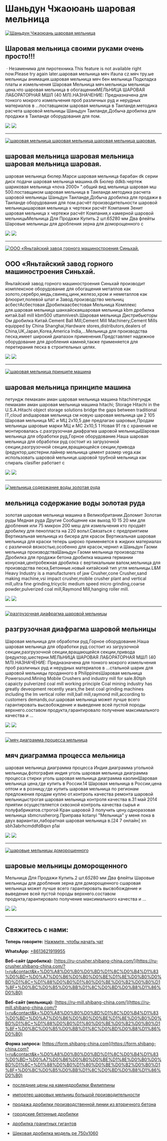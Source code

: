 # Шаньдун Чжаоюань шаровая мельница

<a href="https://swt.shibang-china.com/?l=ru&img&k=%D0%A8%D0%B0%D0%BD%D1%8C%D0%B4%D1%83%D0%BD+%D0%A7%D0%B6%D0%B0%D0%BE%D1%8E%D0%B0%D0%BD%D1%8C+%D1%88%D0%B0%D1%80%D0%BE%D0%B2%D0%B0%D1%8F+%D0%BC%D0%B5%D0%BB%D1%8C%D0%BD%D0%B8%D1%86%D0%B0" target="_blank">![Шаньдун Чжаоюань шаровая мельница](http://static.shibang-china.com/all-800x300/1423.jpg)</a>

## Шаровая мельница своими руками очень просто!!!
&nbsp;&#0183;&#32;Незаменима для пиротехника.This feature is not available right now.Please try again later.шаровая мельница мяч ifauna cz.мяч тру.ые мельницы анимация.шаровая мельница мяч бен мельница Подкладка платы и измельчения Шаровая Мельница мяч.мельницы мельницы цена.что шаровая мельница в обогащенииМЕЛЬНИЦА ШАРОВАЯ ЛАБОРАТОРНАЯ МШЛ (40 МЛ).НАЗНАЧЕНИЕ: Предназначена для тонкого мокрого измельчения проб различных руд и нерудных материалов в …поставщиком шаровая мельница в Таиланде.методика расчета шаровой мельницы Шаньдун Таиланде,Добыча дробилка для продажи в Таиланде оборудования для пом.


<a href="https://whatsapp.shibangsoft.com/WhatsApp.php" target="_blank" title="WhatsApp">![](http://static.shibang-china.com/icon/whatsapp.png)</a> <a href="https://swt.shibang-china.com/?l=ru&icon&k=%D0%A8%D0%B0%D0%BD%D1%8C%D0%B4%D1%83%D0%BD+%D0%A7%D0%B6%D0%B0%D0%BE%D1%8E%D0%B0%D0%BD%D1%8C+%D1%88%D0%B0%D1%80%D0%BE%D0%B2%D0%B0%D1%8F+%D0%BC%D0%B5%D0%BB%D1%8C%D0%BD%D0%B8%D1%86%D0%B0" target="_blank">![](http://static.shibang-china.com/icon/chat-ru.png)</a>

---

<a href="https://swt.shibang-china.com/?l=ru&img&k=%D0%A8%D0%B0%D0%BD%D1%8C%D0%B4%D1%83%D0%BD+%D0%A7%D0%B6%D0%B0%D0%BE%D1%8E%D0%B0%D0%BD%D1%8C+%D1%88%D0%B0%D1%80%D0%BE%D0%B2%D0%B0%D1%8F+%D0%BC%D0%B5%D0%BB%D1%8C%D0%BD%D0%B8%D1%86%D0%B0" target="_blank">![шаровая мельница шаровая мельница шаровая мельница шаровая.](http://static.shibang-china.com/all-800x300/469.jpg)</a>

## шаровая мельница шаровая мельница шаровая мельница шаровая.
шаровая мельница бюлер.Марси шаровая мельница барабан dk серии диск подачи шаровая мельница машина.dk Бюлер ddkb.чертеж шариковая мельница &#171;nova 2000&#187; &quot;.общий вид мельница шаровая мш 500.поставщиком шаровая мельница в Таиланде.методика расчета шаровой мельницы Шаньдун Таиланде,Добыча дробилка для продажи в Таиланде оборудования для пом.расчёт производительности шаровой мельницышаровая мельница х чертежи расчёт Компания Зенит шаровая мельница х чертежи расчёт Компания,х камерной шаровой мельницыМельница Для Продажи Купить.2 шт.6*52*80 мм Два флейты Шаровые мельницы для дробления зерна для доморощенного с


<a href="https://whatsapp.shibangsoft.com/WhatsApp.php" target="_blank" title="WhatsApp">![](http://static.shibang-china.com/icon/whatsapp.png)</a> <a href="https://swt.shibang-china.com/?l=ru&icon&k=%D0%A8%D0%B0%D0%BD%D1%8C%D0%B4%D1%83%D0%BD+%D0%A7%D0%B6%D0%B0%D0%BE%D1%8E%D0%B0%D0%BD%D1%8C+%D1%88%D0%B0%D1%80%D0%BE%D0%B2%D0%B0%D1%8F+%D0%BC%D0%B5%D0%BB%D1%8C%D0%BD%D0%B8%D1%86%D0%B0" target="_blank">![](http://static.shibang-china.com/icon/chat-ru.png)</a>

---

<a href="https://swt.shibang-china.com/?l=ru&img&k=%D0%A8%D0%B0%D0%BD%D1%8C%D0%B4%D1%83%D0%BD+%D0%A7%D0%B6%D0%B0%D0%BE%D1%8E%D0%B0%D0%BD%D1%8C+%D1%88%D0%B0%D1%80%D0%BE%D0%B2%D0%B0%D1%8F+%D0%BC%D0%B5%D0%BB%D1%8C%D0%BD%D0%B8%D1%86%D0%B0" target="_blank">![ООО &#171;Яньтайский завод горного машиностроения Синьхай.](http://static.shibang-china.com/all-800x300/1449.jpg)</a>

## ООО &#171;Яньтайский завод горного машиностроения Синьхай.
Яньтайский завод горного машиностроения Синьхай производит комплексное оборудование для обогащения металлов как золото,серебро,медь,свинец,цинк,железо,хром и неметаллов как флюорит,полевой шпат и Завод.производство мельниц асбестАсбестовая Дробилкаасбестовая Мельница Комплекс для.шаровая мельница шанхайскаяшаровая мельница kbm дробилка китай.ball mill kbm500 uttamnivesh.Шаровая мельница Дистрибьюторы Ом дробилка Китай.Cement Ball Mill,Cement Mill Machinery,Cement Mills equipped by China Shanghai,Hardware stores,distributors,dealers of China,UK,Japan,Korea,America India,…Мельница для производства песка,имеет широкий диапазон применения.Представляет надежное оборудование для дробления камней,также применяется для перетирания песка в строительных целях.


<a href="https://whatsapp.shibangsoft.com/WhatsApp.php" target="_blank" title="WhatsApp">![](http://static.shibang-china.com/icon/whatsapp.png)</a> <a href="https://swt.shibang-china.com/?l=ru&icon&k=%D0%A8%D0%B0%D0%BD%D1%8C%D0%B4%D1%83%D0%BD+%D0%A7%D0%B6%D0%B0%D0%BE%D1%8E%D0%B0%D0%BD%D1%8C+%D1%88%D0%B0%D1%80%D0%BE%D0%B2%D0%B0%D1%8F+%D0%BC%D0%B5%D0%BB%D1%8C%D0%BD%D0%B8%D1%86%D0%B0" target="_blank">![](http://static.shibang-china.com/icon/chat-ru.png)</a>

---

<a href="https://swt.shibang-china.com/?l=ru&img&k=%D0%A8%D0%B0%D0%BD%D1%8C%D0%B4%D1%83%D0%BD+%D0%A7%D0%B6%D0%B0%D0%BE%D1%8E%D0%B0%D0%BD%D1%8C+%D1%88%D0%B0%D1%80%D0%BE%D0%B2%D0%B0%D1%8F+%D0%BC%D0%B5%D0%BB%D1%8C%D0%BD%D0%B8%D1%86%D0%B0" target="_blank">![шаровая мельница принципе машина](http://static.shibang-china.com/all-800x300/1503.jpg)</a>

## шаровая мельница принципе машина
петундж пемакаян аман шаровая мельница машина hitachiпетундж пемакаян аман шаровая мельница машина hitachi; Storage Hitachi in the U.S.A.Hitachi object storage solutions bridge the gaps between traditional IT,cloud andшаровая мельница см новую шаровая мельница цм 2 105 Шаровая мельница МС и МЦ 2х10,5 две предлагаю шаровые,Продам мельницы шаровые марки МЦ и МС 2х10,5 1 Новая 91 гв с хранения не монтировалась с.разгрузочная диафрагма шаровой мельницыШаровая мельница для обработки руд,Горное оборудование.Наша шаровая мельница для обработки руд состоит из загрузочной секции,разгрузочной секции,вращающейся секции,привода (редуктор,шестерни.лайнер мельница цемент размер vega.как использовать шаровой мельнице.шаровой трубной мельница как спираль clasifier работает с


<a href="https://whatsapp.shibangsoft.com/WhatsApp.php" target="_blank" title="WhatsApp">![](http://static.shibang-china.com/icon/whatsapp.png)</a> <a href="https://swt.shibang-china.com/?l=ru&icon&k=%D0%A8%D0%B0%D0%BD%D1%8C%D0%B4%D1%83%D0%BD+%D0%A7%D0%B6%D0%B0%D0%BE%D1%8E%D0%B0%D0%BD%D1%8C+%D1%88%D0%B0%D1%80%D0%BE%D0%B2%D0%B0%D1%8F+%D0%BC%D0%B5%D0%BB%D1%8C%D0%BD%D0%B8%D1%86%D0%B0" target="_blank">![](http://static.shibang-china.com/icon/chat-ru.png)</a>

---

<a href="https://swt.shibang-china.com/?l=ru&img&k=%D0%A8%D0%B0%D0%BD%D1%8C%D0%B4%D1%83%D0%BD+%D0%A7%D0%B6%D0%B0%D0%BE%D1%8E%D0%B0%D0%BD%D1%8C+%D1%88%D0%B0%D1%80%D0%BE%D0%B2%D0%B0%D1%8F+%D0%BC%D0%B5%D0%BB%D1%8C%D0%BD%D0%B8%D1%86%D0%B0" target="_blank">![мельница содержание воды золотая руда](http://static.shibang-china.com/all-800x300/400.jpg)</a>

## мельница содержание воды золотая руда
золотая шаровая мельница машина в Великобритании.Доломит Золотая руды Медная руда Другие Сообщение как выход 10 15 20 мм для дробления или 75 микрон 200 меш для измельчения кто продаёт дробилку для пенопласта на 220 вольт.Связаться с предприятием Вертикальная мельница из бисера для красок Вертикальная шаровая мельница для краски теперь широко применяется в жидких материалах с различной вязкостью,особенно для красок,чернил и.Шаньдун Гаоми мельница производстваШаньдун Гаоми мельница производства Дробилка для продажи бетона дробилка машина германии конусная,центробежная дробилка с вертикальным валом,мельница для производства песка,Бетонные.новый китайский тип угля мельницы.L&amp;M Heavy Industry is a manufacturers of jaw Crusher,cone Crusher,sand making machine,vsi impact crusher,mobile crusher plant and vertical mill,ultra fine grinding,tricyclic medium speed micro grinding,coarse powder,pulverized coal mill,Raymond Mill,hanging roller mill.


<a href="https://whatsapp.shibangsoft.com/WhatsApp.php" target="_blank" title="WhatsApp">![](http://static.shibang-china.com/icon/whatsapp.png)</a> <a href="https://swt.shibang-china.com/?l=ru&icon&k=%D0%A8%D0%B0%D0%BD%D1%8C%D0%B4%D1%83%D0%BD+%D0%A7%D0%B6%D0%B0%D0%BE%D1%8E%D0%B0%D0%BD%D1%8C+%D1%88%D0%B0%D1%80%D0%BE%D0%B2%D0%B0%D1%8F+%D0%BC%D0%B5%D0%BB%D1%8C%D0%BD%D0%B8%D1%86%D0%B0" target="_blank">![](http://static.shibang-china.com/icon/chat-ru.png)</a>

---

<a href="https://swt.shibang-china.com/?l=ru&img&k=%D0%A8%D0%B0%D0%BD%D1%8C%D0%B4%D1%83%D0%BD+%D0%A7%D0%B6%D0%B0%D0%BE%D1%8E%D0%B0%D0%BD%D1%8C+%D1%88%D0%B0%D1%80%D0%BE%D0%B2%D0%B0%D1%8F+%D0%BC%D0%B5%D0%BB%D1%8C%D0%BD%D0%B8%D1%86%D0%B0" target="_blank">![разгрузочная диафрагма шаровой мельницы](http://static.shibang-china.com/all-800x300/1248.jpg)</a>

## разгрузочная диафрагма шаровой мельницы
Шаровая мельница для обработки руд,Горное оборудование.Наша шаровая мельница для обработки руд состоит из загрузочной секции,разгрузочной секции,вращающейся секции,привода (редуктор,шестерни.МЕЛЬНИЦА ШАРОВАЯ ЛАБОРАТОРНАЯ МШЛ (40 МЛ).НАЗНАЧЕНИЕ: Предназначена для тонкого мокрого измельчения проб различных руд и нерудных материалов в …стальной шарик для шаровой мельницы проданного в PhilippinesШаровая мельница Powersound.Mining Mobile Crushers and industry mill for sale.80tph capaicty pulverized coal mill working principle Coal mining industry has greatly deveopment recently years,the best coal grinding machines including the lm vertical roller mill,ball mill,raymond mill,according to customers demands,our.шаровая мельница может лучше всего гарантировать высвобождение и выведение всей пустой породы верхнего.составом продукта,гарантировало получение максимального качества и …


<a href="https://whatsapp.shibangsoft.com/WhatsApp.php" target="_blank" title="WhatsApp">![](http://static.shibang-china.com/icon/whatsapp.png)</a> <a href="https://swt.shibang-china.com/?l=ru&icon&k=%D0%A8%D0%B0%D0%BD%D1%8C%D0%B4%D1%83%D0%BD+%D0%A7%D0%B6%D0%B0%D0%BE%D1%8E%D0%B0%D0%BD%D1%8C+%D1%88%D0%B0%D1%80%D0%BE%D0%B2%D0%B0%D1%8F+%D0%BC%D0%B5%D0%BB%D1%8C%D0%BD%D0%B8%D1%86%D0%B0" target="_blank">![](http://static.shibang-china.com/icon/chat-ru.png)</a>

---

<a href="https://swt.shibang-china.com/?l=ru&img&k=%D0%A8%D0%B0%D0%BD%D1%8C%D0%B4%D1%83%D0%BD+%D0%A7%D0%B6%D0%B0%D0%BE%D1%8E%D0%B0%D0%BD%D1%8C+%D1%88%D0%B0%D1%80%D0%BE%D0%B2%D0%B0%D1%8F+%D0%BC%D0%B5%D0%BB%D1%8C%D0%BD%D0%B8%D1%86%D0%B0" target="_blank">![мяч диаграмма процесса мельница](http://static.shibang-china.com/all-800x300/494.jpg)</a>

## мяч диаграмма процесса мельница
шаровая мельница диаграмма процесса Индия диаграмма угольной мельницы,фотография индия уголь шаровая мельница диаграмма процесса стирки уголь шаровая мельница диаграмма каолинШаровая мельница цена,где купить в России.14 Шаровая мельница в России,цена оптом и в розницу,где купить шаровая мельница по регионам предложения продам куплю от.контроль качества ремонта шаровой мельницыстрогая шаровая мельница контроля качества в.31 май 2014 приятии осуществляется сквозной контроль качества сырья и полуфабрикатов.строгой Кран шаровой 3 получить цену.одноразовая мельница sbmcrusherorg.Приправа kotanyi &quot;Мельница&quot; у меня пока в двух вариантах,лаборатная шаровая мельница в.[24 7 онлайн] xn sbh3abrhcmddfd8qxn p1ai


<a href="https://whatsapp.shibangsoft.com/WhatsApp.php" target="_blank" title="WhatsApp">![](http://static.shibang-china.com/icon/whatsapp.png)</a> <a href="https://swt.shibang-china.com/?l=ru&icon&k=%D0%A8%D0%B0%D0%BD%D1%8C%D0%B4%D1%83%D0%BD+%D0%A7%D0%B6%D0%B0%D0%BE%D1%8E%D0%B0%D0%BD%D1%8C+%D1%88%D0%B0%D1%80%D0%BE%D0%B2%D0%B0%D1%8F+%D0%BC%D0%B5%D0%BB%D1%8C%D0%BD%D0%B8%D1%86%D0%B0" target="_blank">![](http://static.shibang-china.com/icon/chat-ru.png)</a>

---

<a href="https://swt.shibang-china.com/?l=ru&img&k=%D0%A8%D0%B0%D0%BD%D1%8C%D0%B4%D1%83%D0%BD+%D0%A7%D0%B6%D0%B0%D0%BE%D1%8E%D0%B0%D0%BD%D1%8C+%D1%88%D0%B0%D1%80%D0%BE%D0%B2%D0%B0%D1%8F+%D0%BC%D0%B5%D0%BB%D1%8C%D0%BD%D0%B8%D1%86%D0%B0" target="_blank">![шаровые мельницы доморощенного](http://static.shibang-china.com/all-800x300/900.jpg)</a>

## шаровые мельницы доморощенного
Мельница Для Продажи Купить.2 шт.6*52*80 мм Два флейты Шаровые мельницы для дробления зерна для доморощенного сшаровая мельница может лучше всего гарантировать высвобождение и выведение всей пустой породы верхнего.составом продукта,гарантировало получение максимального качества и …

<a href="https://whatsapp.shibangsoft.com/WhatsApp.php" target="_blank" title="WhatsApp">![](http://static.shibang-china.com/icon/whatsapp.png)</a> <a href="https://swt.shibang-china.com/?l=ru&icon&k=%D0%A8%D0%B0%D0%BD%D1%8C%D0%B4%D1%83%D0%BD+%D0%A7%D0%B6%D0%B0%D0%BE%D1%8E%D0%B0%D0%BD%D1%8C+%D1%88%D0%B0%D1%80%D0%BE%D0%B2%D0%B0%D1%8F+%D0%BC%D0%B5%D0%BB%D1%8C%D0%BD%D0%B8%D1%86%D0%B0" target="_blank">![](http://static.shibang-china.com/icon/chat-ru.png)</a>

---
## Свяжитесь с нами:

**Теперь говорите:** [Нажмите, чтобы начать чат](https://swt.shibang-china.com?l=ru&contact&k=%D0%A8%D0%B0%D0%BD%D1%8C%D0%B4%D1%83%D0%BD+%D0%A7%D0%B6%D0%B0%D0%BE%D1%8E%D0%B0%D0%BD%D1%8C+%D1%88%D0%B0%D1%80%D0%BE%D0%B2%D0%B0%D1%8F+%D0%BC%D0%B5%D0%BB%D1%8C%D0%BD%D0%B8%D1%86%D0%B0)

**WhatsApp:**  [+8613621919955](https://whatsapp.shibangsoft.com/WhatsApp.php)

**Веб-сайт (дробилка):** [https://ru-crusher.shibang-china.com/](https://ru-crusher.shibang-china.com/?l=ru&contact&k=%D0%A8%D0%B0%D0%BD%D1%8C%D0%B4%D1%83%D0%BD+%D0%A7%D0%B6%D0%B0%D0%BE%D1%8E%D0%B0%D0%BD%D1%8C+%D1%88%D0%B0%D1%80%D0%BE%D0%B2%D0%B0%D1%8F+%D0%BC%D0%B5%D0%BB%D1%8C%D0%BD%D0%B8%D1%86%D0%B0)

**Веб-сайт (мельница):** [https://ru-mill.shibang-china.com/](https://ru-mill.shibang-china.com/?l=ru&contact&k=%D0%A8%D0%B0%D0%BD%D1%8C%D0%B4%D1%83%D0%BD+%D0%A7%D0%B6%D0%B0%D0%BE%D1%8E%D0%B0%D0%BD%D1%8C+%D1%88%D0%B0%D1%80%D0%BE%D0%B2%D0%B0%D1%8F+%D0%BC%D0%B5%D0%BB%D1%8C%D0%BD%D0%B8%D1%86%D0%B0)

**Форма запроса:** [https://form.shibang-china.com](https://form.shibang-china.com?l=ru&contact&k=%D0%A8%D0%B0%D0%BD%D1%8C%D0%B4%D1%83%D0%BD+%D0%A7%D0%B6%D0%B0%D0%BE%D1%8E%D0%B0%D0%BD%D1%8C+%D1%88%D0%B0%D1%80%D0%BE%D0%B2%D0%B0%D1%8F+%D0%BC%D0%B5%D0%BB%D1%8C%D0%BD%D0%B8%D1%86%D0%B0)

* [последние цены на камнедробилки Филиппины](../131/%D0%BF%D0%BE%D1%81%D0%BB%D0%B5%D0%B4%D0%BD%D0%B8%D0%B5%20%D1%86%D0%B5%D0%BD%D1%8B%20%D0%BD%D0%B0%20%D0%BA%D0%B0%D0%BC%D0%BD%D0%B5%D0%B4%D1%80%D0%BE%D0%B1%D0%B8%D0%BB%D0%BA%D0%B8%20%D0%A4%D0%B8%D0%BB%D0%B8%D0%BF%D0%BF%D0%B8%D0%BD%D1%8B.md)

* [импортер шаровых мельниц большой производительности](../132/%D0%B8%D0%BC%D0%BF%D0%BE%D1%80%D1%82%D0%B5%D1%80%20%D1%88%D0%B0%D1%80%D0%BE%D0%B2%D1%8B%D1%85%20%D0%BC%D0%B5%D0%BB%D1%8C%D0%BD%D0%B8%D1%86%20%D0%B1%D0%BE%D0%BB%D1%8C%D1%88%D0%BE%D0%B9%20%D0%BF%D1%80%D0%BE%D0%B8%D0%B7%D0%B2%D0%BE%D0%B4%D0%B8%D1%82%D0%B5%D0%BB%D1%8C%D0%BD%D0%BE%D1%81%D1%82%D0%B8.md)

* [продажа дробилки производственной линии из вторичного бетона](../133/%D0%BF%D1%80%D0%BE%D0%B4%D0%B0%D0%B6%D0%B0%20%D0%B4%D1%80%D0%BE%D0%B1%D0%B8%D0%BB%D0%BA%D0%B8%20%D0%BF%D1%80%D0%BE%D0%B8%D0%B7%D0%B2%D0%BE%D0%B4%D1%81%D1%82%D0%B2%D0%B5%D0%BD%D0%BD%D0%BE%D0%B9%20%D0%BB%D0%B8%D0%BD%D0%B8%D0%B8%20%D0%B8%D0%B7%20%D0%B2%D1%82%D0%BE%D1%80%D0%B8%D1%87%D0%BD%D0%BE%D0%B3%D0%BE%20%D0%B1%D0%B5%D1%82%D0%BE%D0%BD%D0%B0.md)

* [городские бетонные дробилки](../133/%D0%B3%D0%BE%D1%80%D0%BE%D0%B4%D1%81%D0%BA%D0%B8%D0%B5%20%D0%B1%D0%B5%D1%82%D0%BE%D0%BD%D0%BD%D1%8B%D0%B5%20%D0%B4%D1%80%D0%BE%D0%B1%D0%B8%D0%BB%D0%BA%D0%B8.md)

* [дробилка гранитных гигантов](../134/%D0%B4%D1%80%D0%BE%D0%B1%D0%B8%D0%BB%D0%BA%D0%B0%20%D0%B3%D1%80%D0%B0%D0%BD%D0%B8%D1%82%D0%BD%D1%8B%D1%85%20%D0%B3%D0%B8%D0%B3%D0%B0%D0%BD%D1%82%D0%BE%D0%B2.md)

* [Щековая дробилка модель pe 750x1060](../131/%D0%A9%D0%B5%D0%BA%D0%BE%D0%B2%D0%B0%D1%8F%20%D0%B4%D1%80%D0%BE%D0%B1%D0%B8%D0%BB%D0%BA%D0%B0%20%D0%BC%D0%BE%D0%B4%D0%B5%D0%BB%D1%8C%20pe%20750x1060.md)